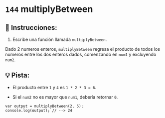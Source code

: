 # `144` multiplyBetween

## 📝 Instrucciones:

1. Escribe una función llamada `multiplyBetween`.

Dado 2 numeros enteros, `multiplyBetween` regresa el producto de todos los numeros entre los dos enteros dados, comenzando en `num1` y excluyendo `num2`.

## :bulb: Pista:

* El producto entre `1` y `4` es `1 * 2 * 3 = 6`.

* Si el `num2` no es mayor que `num1`, debería retornar `0`.

```Js
var output = multiplyBetween(2, 5);
console.log(output); // --> 24
```